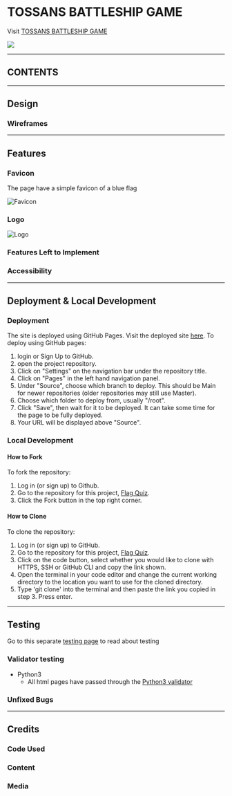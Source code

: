 # TOSSANS BATTLESHIP GAME



Visit [TOSSANS BATTLESHIP GAME](https://tossans-battleships-game-b3734a738de1.herokuapp.com/)

![](assets/readme-images/welcome.jpg)

---

## CONTENTS


---

## Design

### Wireframes

---

## Features


### Favicon

The page have a simple favicon of a blue flag

![Favicon](assets/readme-images)

### Logo

![Logo](assets/readme-images)

### Features Left to Implement

### Accessibility

---

## Deployment & Local Development

### Deployment

The site is deployed using GitHub Pages. Visit the deployed site [here](https://tossan99.github.io/flag-quiz2/). To deploy using GitHub pages:

1. login or Sign Up to GitHub.
2. open the project repository.
3. Click on "Settings" on the navigation bar under the repository title.
4. Click on "Pages" in the left hand navigation panel.
5. Under "Source", choose which branch to deploy. This should be Main for newer repositories (older repositories may still use Master).
6. Choose which folder to deploy from, usually "/root".
7. Click "Save", then wait for it to be deployed. It can take some time for the page to be fully deployed.
8. Your URL will be displayed above "Source".

### Local Development

#### How to Fork

To fork the repository:

1. Log in (or sign up) to Github.
2. Go to the repository for this project, [Flag Quiz](https://github.com/Tossan99/flag-quiz2.git).
3. Click the Fork button in the top right corner.

#### How to Clone

To clone the repository:

1. Log in (or sign up) to GitHub.
2. Go to the repository for this project, [Flag Quiz](https://github.com/Tossan99/flag-quiz2.git).
3. Click on the code button, select whether you would like to clone with HTTPS, SSH or GitHub CLI and copy the link shown.
4. Open the terminal in your code editor and change the current working directory to the location you want to use for the cloned directory.
5. Type 'git clone' into the terminal and then paste the link you copied in step 3. Press enter.

---

## Testing

Go to this separate [testing page](#) to read about testing

### Validator testing

- Python3
  - All html pages have passed through the [Python3 validator]() 

### Unfixed Bugs

---

## Credits

### Code Used

### Content

### Media
